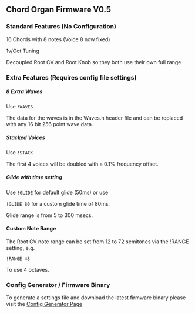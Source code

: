 ## Chord Organ Firmware V0.5

### Standard Features (No Configuration)

16 Chords with 8 notes (Voice 8 now fixed)

1v/Oct Tuning

Decoupled Root CV and Root Knob so they both use their own full range

### Extra Features (Requires config file settings)

##### 8 Extra Waves

Use `!WAVES`

The data for the waves is in the Waves.h header file and can be replaced with any 16 bit 256 point wave data.

##### Stacked Voices

Use `!STACK`

The first 4 voices will be doubled with a 0.1% frequency offset.

##### Glide with time setting

Use `!GLIDE` for default glide (50ms) or use 

`!GLIDE 80` for a custom glide time of 80ms.

Glide range is from 5 to 300 msecs.

#### Custom Note Range

The Root CV note range can be set from 12 to 72 semitones via the !RANGE setting, e.g.

`!RANGE 48`

To use 4 octaves.

### Config Generator / Firmware Binary
To generate a settings file and download the latest 
firmware binary please visit the [Config Generator Page](http://polyfather.com/chord_organ)

